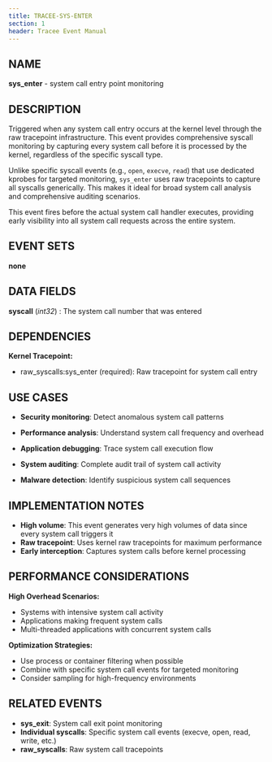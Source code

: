 ```yaml
---
title: TRACEE-SYS-ENTER
section: 1
header: Tracee Event Manual
---
```


## NAME

**sys_enter** - system call entry point monitoring

## DESCRIPTION

Triggered when any system call entry occurs at the kernel level through the raw tracepoint infrastructure. This event provides comprehensive syscall monitoring by capturing every system call before it is processed by the kernel, regardless of the specific syscall type.

Unlike specific syscall events (e.g., `open`, `execve`, `read`) that use dedicated kprobes for targeted monitoring, `sys_enter` uses raw tracepoints to capture all syscalls generically. This makes it ideal for broad system call analysis and comprehensive auditing scenarios.

This event fires before the actual system call handler executes, providing early visibility into all system call requests across the entire system.

## EVENT SETS

**none**

## DATA FIELDS

**syscall** (*int32*)
: The system call number that was entered

## DEPENDENCIES

**Kernel Tracepoint:**

- raw_syscalls:sys_enter (required): Raw tracepoint for system call entry

## USE CASES

- **Security monitoring**: Detect anomalous system call patterns

- **Performance analysis**: Understand system call frequency and overhead

- **Application debugging**: Trace system call execution flow

- **System auditing**: Complete audit trail of system call activity

- **Malware detection**: Identify suspicious system call sequences

## IMPLEMENTATION NOTES

- **High volume**: This event generates very high volumes of data since every system call triggers it
- **Raw tracepoint**: Uses kernel raw tracepoints for maximum performance
- **Early interception**: Captures system calls before kernel processing

## PERFORMANCE CONSIDERATIONS

**High Overhead Scenarios:**
- Systems with intensive system call activity
- Applications making frequent system calls
- Multi-threaded applications with concurrent system calls

**Optimization Strategies:**
- Use process or container filtering when possible
- Combine with specific system call events for targeted monitoring
- Consider sampling for high-frequency environments

## RELATED EVENTS

- **sys_exit**: System call exit point monitoring
- **Individual syscalls**: Specific system call events (execve, open, read, write, etc.)
- **raw_syscalls**: Raw system call tracepoints
